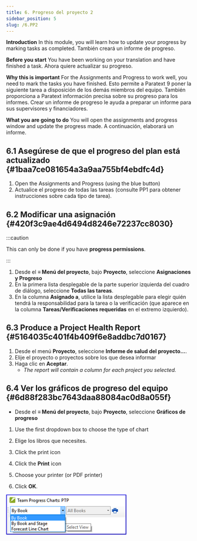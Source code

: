 ```yaml
---
title: 6. Progreso del proyecto 2
sidebar_position: 5
slug: /6.PP2
---
```




**Introduction**  In this module, you will learn how to update your progress by marking tasks as completed. También creará un informe de progreso.


**Before you start**  You have been working on your translation and have finished a task. Ahora quiere actualizar su progreso.


**Why this is important**  For the Assignments and Progress to work well, you need to mark the tasks you have finished. Esto permite a Paratext 9 poner la siguiente tarea a disposición de los demás miembros del equipo. También proporciona a Paratext información precisa sobre su progreso para los informes. Crear un informe de progreso le ayuda a preparar un informe para sus supervisores y financiadores.


**What you are going to do**  You will open the assignments and progress window and update the progress made. A continuación, elaborará un informe.


## 6.1 Asegúrese de que el progreso del plan está actualizado {#1baa7ce081654a3a9aa755bf4ebdfc4d}

1. Open the Assignments and Progress (using the blue button)
1. Actualice el progreso de todas las tareas (consulte PP1 para obtener instrucciones sobre cada tipo de tarea).

## 6.2 Modificar una asignación {#420f3c9ae4d6494d8246e72237cc8030}


:::caution

This can only be done if you have **progress permissions**.

:::



1. Desde el **≡ Menú del proyecto**, bajo **Proyecto**, seleccione **Asignaciones y Progreso**
1. En la primera lista desplegable de la parte superior izquierda del cuadro de diálogo, seleccione **Todas las tareas**.
1. En la columna **Asignado a**, utilice la lista desplegable para elegir quién tendrá la responsabilidad para la tarea o la verificación (que aparece en la columna **Tareas/Verificaciones requeridas** en el extremo izquierdo).

## 6.3 Produce a Project Health Report {#5164035c401f4b409f6e8addbc7d0167}

1. Desde el menú **Proyecto**, seleccione **Informe de salud del proyecto…**.
1. Elije el proyecto o proyectos sobre los que desea informar
1. Haga clic en **Aceptar**.
    - _The report will contain a column for each project you selected._

## **6.4 Ver los gráficos de progreso del equipo** {#6d88f283bc7643daa88084ac0d8a055f}

- Desde el **≡ Menú del proyecto**, bajo **Proyecto**, seleccione **Gráficos de progreso**

<div class='notion-row'>
<div class='notion-column' style={{width: 'calc((100% - (min(32px, 4vw) * 1)) * 0.5)'}}>

1. Use the first dropdown box to choose the type of chart

1. Elige los libros que necesites.

1. Click the print icon

1. Click the **Print** icon

1. Choose your printer (or PDF printer)

1. Click **OK**.

</div><div className='notion-spacer' >
  </p> 
  
  <p spaces-before="0">
    

<div class='notion-column' style={{width: 'calc((100% - (min(32px, 4vw) * 1)) * 0.5)'}}>

![](/notion_imgs/1163930921.png)

</div>    
    <div className='notion-spacer' >
    </div>
  </p>

